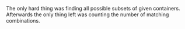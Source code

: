 The only hard thing was finding all possible subsets of given containers. Afterwards
the only thing left was counting the number of matching combinations.
